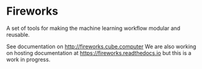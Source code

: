 # Fireworks
A set of tools for making the machine learning workflow modular and reusable.

See documentation on http://fireworks.cube.computer 
We are also working on hosting documentation at https://fireworks.readthedocs.io but this is a work in progress.
